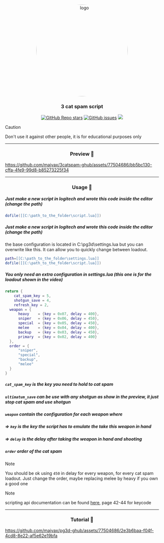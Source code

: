 
<div align="center">
    <img src="https://github.com/majvax/3catspam-ghub/assets/77504686/224bb1e8-9d7d-4f95-913a-946b3d66b198" style="border-radius: 50%; width: 300px; height: 300px" alt="logo">
    <H3>3 cat spam script</H3>
    <p> 
        <a href="https://github.com/majvax/3catspam-ghub/stargazers"><img alt="GitHub Repo stars" src="https://img.shields.io/github/stars/majvax/3catspam-ghub?style=for-the-badge&labelColor=363a4f&color=b7bdf8"></a>
        <a href="https://github.com/majvax/3catspam-ghub/issues"><img alt="GitHub issues" src="https://img.shields.io/github/issues/majvax/3catspam-ghub?style=for-the-badge&labelColor=363a4f&color=f5a97f"></a>
        <a href="https://github.com/majvax/3catspam-ghub/contributors"><img src="https://img.shields.io/github/contributors/majvax/3catspam-ghub?colorA=363a4f&colorB=a6da95&style=for-the-badge"></a>
    </p>    
</div>

> [!CAUTION]
> Don't use it against other people, it is for educational purposes only
<hr>


<div align="center" id="preview" >
    <H3>Preview 📸</H3>
</div>

https://github.com/majvax/3catspam-ghub/assets/77504686/bb5bc130-cffa-4fe9-99d8-b85273225f34
<hr>
<div align="center" id="usage">
    <H3>Usage 📕</H3>
</div>

##### Just make a new script in logitech and wrote this code inside the editor (change the path)
```lua
dofile([[C:\path_to_the_folder\script.lua]])
```
##### Just make a new script in logitech and wrote this code inside the editor (change the path)
the base configuration is located in C:\pg3d\settings.lua
but you can overwrite like this. It can allow you to quickly change between loadout.
 ```lua
path=[[C:\path_to_the_folder\settings.lua]]
dofile([[C:\path_to_the_folder\script.lua]])
```





##### You only need an extra configuration in settings.lua (this one is for the loadout shown in the video)
```lua
return {
    cat_spam_key = 5,
    shotgun_save = 4,
    refresh_key = 2,
  weapon = {
      heavy    = {key = 0x07, delay = 400},
      sniper   = {key = 0x06, delay = 450},
      special  = {key = 0x05, delay = 450},
      melee    = {key = 0x04, delay = 400},
      backup   = {key = 0x03, delay = 450},
      primary  = {key = 0x02, delay = 400}
  },
  order = {
      "sniper",
      "special",
      "backup",
      "melee"
  }
}
```
##### `cat_spam_key` is the key you need to hold to cat spam
##### `ultimatum_save` can be use with any shotgun as show in the preview, it just stop cat spam and use shotgun
##### `weapon` contain the configuration for each weapon where
##### => `key` is the key the script has to emulate the take this weapon in hand
##### => `delay` is the delay after taking the weapon in hand and shooting
##### `order` order of the cat spam
> [!NOTE]
> You should be ok using `450` in delay for every weapon, for every cat spam loadout.
> Just change the order, maybe replacing melee by heavy if you own a good one

> [!NOTE]
> scripting api documentation can be found [here](https://douile.com/logitech-toggle-keys/APIDocs.pdf), page 42-44 for keycode

<hr>
<div align="center" id="usage">
    <H3>Tutorial 🎥</H3>
</div>

https://github.com/majvax/pg3d-ghub/assets/77504686/2e3b6baa-f04f-4cd8-8e22-af5e62e19bfa





